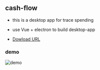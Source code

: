 ## cash-flow

- this is a desktop app for trace spending

- use Vue + electron to build desktop-app

- [Dowload URL](https://drive.google.com/drive/folders/1MZcM972Z8GuymjeUBp3Rt89ZYR3nnS6I)

### demo
![demo](https://i.imgur.com/l24Mfbt.png)
